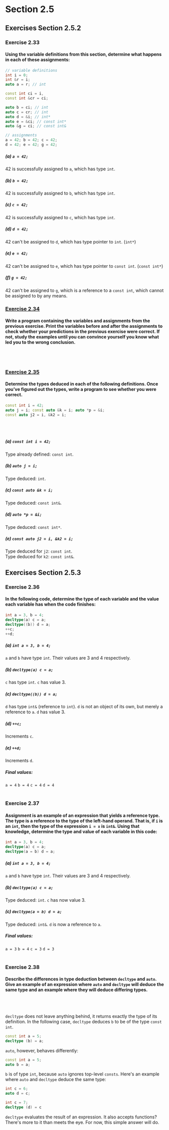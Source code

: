 # Section 2.5
## Exercises Section 2.5.2
### Exercise 2.33
#### Using the variable definitions from this section, determine what happens in each of these assignments:
```c++
// variable definitions
int i = 0;
int &r = i;
auto a = r; // int

const int ci = i, 
const int &cr = ci;

auto b = ci; // int
auto c = cr; // int
auto d = &i; // int*
auto e = &ci; // const int*
auto &g = ci; // const int&
```
```c++
// assignments
a = 42; b = 42; c = 42;
d = 42; e = 42; g = 42;
```
##### (a) `a = 42;` 
42 is successfully assigned to `a`, which has type `int`. <br/> 
	
##### (b) `b = 42;` 
42 is successfully assigned to `b`, which has type `int`. <br/>

##### (c) `c = 42;`
42 is successfully assigned to `c`, which has type `int`. <br/>
	
##### (d) `d = 42;` 
42 can't be assigned to `d`, which has type pointer to `int`. (`int*`) <br/>

##### (e) `e = 42;` 
42 can't be assigned to `e`, which has type pointer to `const int`. (`const int*`) <br/>

##### (f) `g = 42;`
42 can't be assigned to `g`, which is a reference to a `const int`, which cannot be assigned to by any means. <br/>

### [Exercise 2.34](/Chapter%202/Section%202.5/ex2.34.cpp)
#### Write a program containing the variables and assignments from the previous exercise. Print the variables before and after the assignments to check whether your predictions in the previous exercise were correct. If not, study the examples until you can convince yourself you know what led you to the wrong conclusion.
<br/>
<br/>

### [Exercise 2.35](/Chapter%202/Section%202.5/ex2.35.cpp)
#### Determine the types deduced in each of the following definitions. Once you’ve figured out the types, write a program to see whether you were correct.
```c++
const int i = 42;
auto j = i; const auto &k = i; auto *p = &i;
const auto j2 = i, &k2 = i;
```
<br/>
<br/>

##### (a) `const int i = 42;`
Type already defined: `const int`. <br/>

##### (b) `auto j = i;`
Type deduced: `int`. <br/>

##### (c) `const auto &k = i;` 
Type deduced: `const int&`. <br/>
	
##### (d) `auto *p = &i;`
Type deduced: `const int*`. <br/>

##### (e) `const auto j2 = i, &k2 = i;`
Type deduced for `j2`: `const int`. <br/>
Type deduced for `k2`: `const int&`. <br/>

## Exercises Section 2.5.3
### Exercise 2.36
#### In the following code, determine the type of each variable and the value each variable has when the code finishes:
```c++
int a = 3, b = 4;
decltype(a) c = a;
decltype((b)) d = a;
++c;
++d;
```
##### (a) `int a = 3, b = 4;`
`a` and `b` have type `int`. Their values are 3 and 4 respectively. <br/>

##### (b) `decltype(a) c = a;`
`c` has type `int`. `c` has value 3. <br/>

##### (c) `decltype((b)) d = a;`
`d` has type `int&` (reference to `int`). `d` is not an object of its own, but merely a reference to `a`. `d` has value 3.

##### (d) `++c;`
Increments `c`. <br/>

##### (e) `++d;`
Increments `d`. <br/>

##### Final values:
`a = 4`
`b = 4`
`c = 4`
`d = 4`
<br/>
<br/>

### Exercise 2.37
#### Assignment is an example of an expression that yields a reference type. The type is a reference to the type of the left-hand operand. That is, if `i` is an `int`, then the type of the expression `i = x` is `int&`. Using that knowledge, determine the type and value of each variable in this code:
```c++
int a = 3, b = 4;
decltype(a) c = a;
decltype(a = b) d = a;
```
##### (a) `int a = 3, b = 4;`
`a` and `b` have type `int`. Their values are 3 and 4 respectively. <br/>

##### (b) `decltype(a) c = a;`
Type deduced: `int`. `c` has now value 3. <br/>

##### (c) `decltype(a = b) d = a;`
Type deduced: `int&`. `d` is now a reference to `a`.

##### Final values:
`a = 3`
`b = 4`
`c = 3`
`d = 3`
<br/>
<br/>

### Exercise 2.38
#### Describe the differences in type deduction between `decltype` and `auto`. Give an example of an expression where `auto` and `decltype` will deduce the same type and an example where they will deduce differing types.
<br/>
<br/>

`decltype` does not leave anything behind, it returns exactly the type of its definition. In the following case, `decltype` deduces `b` to be of the type `const int`.
```c++ 
const int a = 5;
decltype (b) = a;
```
`auto`, however, behaves differently:
```c++
const int a = 5;
auto b = a;
```
`b` is of type `int`, because `auto` ignores top-level `consts`. Here's an example where `auto` and `decltype` deduce the same type:
```c++
int c = 6;
auto d = c;
```
```c++
int c = 7;
decltype (d) = c
```
`decltype` evaluates the result of an expression. It also accepts functions? There's more to it than meets the eye. For now, this simple answer will do.
